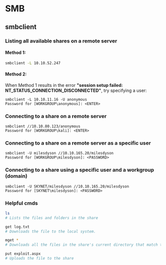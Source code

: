 # SMB

## smbclient

### Listing all available shares on a remote server

#### Method 1:

```bash
smbclient -L 10.10.52.247
```

#### Method 2:

When Method 1 results in the error **"session setup failed: NT_STATUS_CONNECTION_DISCONNECTED"**, try specifying a user:

```
smbclient -L 10.10.11.16 -U anonymous
Password for [WORKGROUP\anonymous]: <ENTER>
```


### Connecting to a share on a remote server

```
smbclient //10.10.80.123/anonymous
Password for [WORKGROUP\kali]: <ENTER>
```

### Connecting to a share on a remote server as a specific user

```
smbclient -U milesdyson //10.10.165.20/milesdyson 
Password for [WORKGROUP\milesdyson]: <PASSWORD>
```

### Connecting to a share using a specific user and a workgroup (domain)

```
smbclient -U SKYNET/milesdyson //10.10.165.20/milesdyson
Password for [SKYNET\milesdyson]: <PASSWORD>
```

### Helpful cmds

```bash
ls
# Lists the files and folders in the share

get log.txt
# Downloads the file to the local system.

mget *
# Downloads all the files in the share's current directory that match the given pattern (The pattern is * in this case).

put exploit.aspx
# Uploads the file to the share
```



